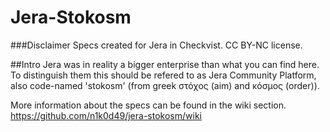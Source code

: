 # Jera-Stokosm
###Disclaimer
Specs created for Jera in Checkvist. CC BY-NC license.

##Intro
Jera was in reality a bigger enterprise than what you can find here. To distinguish them this should be refered to as Jera Community Platform, also code-named 'stokosm' (from greek στόχος (aim) and κόσμος (order)).

More information about the specs can be found in the wiki section. https://github.com/n1k0d49/jera-stokosm/wiki
